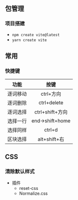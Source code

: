 ## 包管理
### 项目搭建
- `npm create vite@latest`
- `yarn create vite`

## 常用
### 快捷键
| 功能 | 按键 |
| :---: | :---: |
逐词移动 | ctrl+方向
逐词删除 | ctrl+delete
逐词选择 | ctrl+shift+方向
选择一行 | end->shift+home
选择同样 | ctrl+d
区块选择 | alt+shift+右


## CSS
### 清除默认样式
- 插件
  - reset-css
  - Normalize.css
